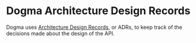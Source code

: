 # Dogma Architecture Design Records

Dogma uses [Architecture Design Records], or ADRs, to keep track of the decisions
made about the design of the API.

[Architecture Design Records]: https://github.com/joelparkerhenderson/architecture_decision_record#what-is-an-architecture-decision-record
